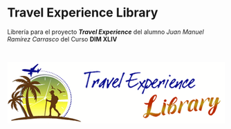 # Travel Experience Library
Librería para el proyecto ***Travel Experience*** del alumno *Juan Manuel Ramírez Carrasco* del Curso **DIM XLIV**

<br>

![LOGO TREX Library](/img/logo_TREX_library.png)
